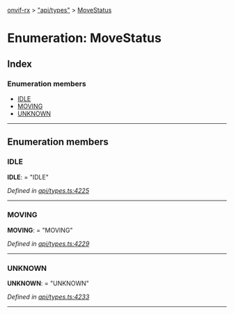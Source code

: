 [onvif-rx](../README.md) > ["api/types"](../modules/_api_types_.md) > [MoveStatus](../enums/_api_types_.movestatus.md)

# Enumeration: MoveStatus

## Index

### Enumeration members

* [IDLE](_api_types_.movestatus.md#idle)
* [MOVING](_api_types_.movestatus.md#moving)
* [UNKNOWN](_api_types_.movestatus.md#unknown)

---

## Enumeration members

<a id="idle"></a>

###  IDLE

**IDLE**:  = "IDLE"

*Defined in [api/types.ts:4225](https://github.com/patrickmichalina/onvif-rx/blob/d62cee9/src/api/types.ts#L4225)*

___
<a id="moving"></a>

###  MOVING

**MOVING**:  = "MOVING"

*Defined in [api/types.ts:4229](https://github.com/patrickmichalina/onvif-rx/blob/d62cee9/src/api/types.ts#L4229)*

___
<a id="unknown"></a>

###  UNKNOWN

**UNKNOWN**:  = "UNKNOWN"

*Defined in [api/types.ts:4233](https://github.com/patrickmichalina/onvif-rx/blob/d62cee9/src/api/types.ts#L4233)*

___

